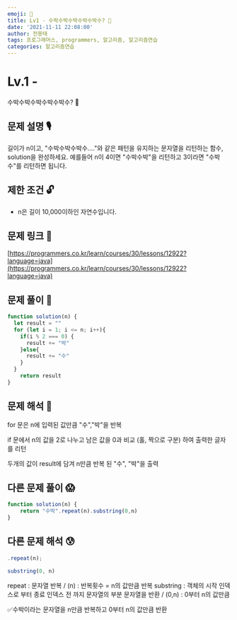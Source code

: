 ```yaml
---
emoji: 🥸
title: Lv1 - 수박수박수박수박수박수? 🍉
date: '2021-11-11 22:08:00'
author: 전용태
tags: 프로그래머스, programmers, 알고리즘, 알고리즘연습
categories: 알고리즘연습
---
```


# Lv.1 -  
수박수박수박수박수박수? 🍉

## **문제 설명 🎙**

길이가 n이고, "수박수박수박수...."와 같은 패턴을 유지하는 
문자열을 리턴하는 함수, solution을 완성하세요. 
예를들어 n이 4이면 "수박수박"을 리턴하고 
3이라면 "수박수"를 리턴하면 됩니다.

## **제한 조건 🔓**

- n은 길이 10,000이하인 자연수입니다.

## 문제 링크 👀

[https://programmers.co.kr/learn/courses/30/lessons/12922?language=java](https://programmers.co.kr/learn/courses/30/lessons/12922?language=java)

## 문제 풀이 🤔

```jsx
function solution(n) {
  let result = ""
  for (let i = 1; i <= n; i++){
    if(i % 2 === 0) {
      result += "박"
    }else{
      result += "수"
    }
  }
    return result
}
```

## 문제 해석 🥸

for 문은 n에 입력된 값만큼 "수","박"을 반복

if 문에서 n의 값을 2로 나누고 남은 값을 0과 비교 (홀, 짝으로 구분)
하여 출력한 글자를 리턴

두개의 값이 result에 담겨 n만큼 반복 된 "수", "박"을 출력

## 다른 문제 풀이 😱

```jsx
function solution(n) {
    return "수박".repeat(n).substring(0,n)
}
```

## 다른 문제 해석 😰

```jsx
.repeat(n);

substring(0, n)
```

repeat : 문자열 반복 / (n) : 반복횟수 = n의 값만큼 반복
substring : 객체의 시작 인덱스로 부터 종료 인덱스 전 까지 
문자열의 부분 문자열을 반환 / (0,n) : 0부터 n의 값만큼

✅수박이라는 문자열을 n만큼 반복하고 0부터 n의 값만큼 반환

<br />
<br />